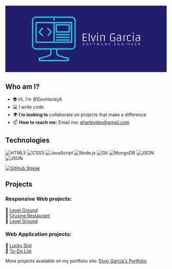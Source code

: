 ![cover](cover.png)


## Who am I?
- :alien: Hi, I’m <em>@DevHarleyA</em>
- :computer: I write code.
- :earth_africa: <strong>I’m looking to</strong> collaborate on projects that make a difference
- 📫 <strong>How to reach me:</strong> Email me: aharleydev@gmail.com

## Technologies
![HTML5](https://img.shields.io/badge/HTML5-E34F26?style=for-the-badge&logo=HTML5&logoColor=white)
![CSS3](https://img.shields.io/badge/CSS3-1572B6?style=for-the-badge&logo=CSS3&logoColor=white)
![JavaScript](https://img.shields.io/badge/JavaScript-F7DF1E?style=for-the-badge&logo=JavaScript&logoColor=white)
![Node.js](https://img.shields.io/badge/Node.js-339933?style=for-the-badge&logo=Node.js&logoColor=white)
![Git](https://img.shields.io/badge/Git-F05032?style=for-the-badge&logo=Git&logoColor=white)
![MongoDB](https://img.shields.io/badge/MongoDB-47A248?style=for-the-badge&logo=MongoDB&logoColor=white)
![JSON](https://img.shields.io/badge/JSON-000000?style=for-the-badge&logo=JSON&logoColor=white)
![JSON](https://img.shields.io/badge/-Java-yellow?style=for-the-badge&logo=Java&logoColor=white)
<!-- ![React](https://img.shields.io/badge/React-61DAFB?style=for-the-badge&logo=React&logoColor=white) -->

[![GitHub Streak](https://streak-stats.demolab.com/?user=elvingarciadev)](https://git.io/streak-stats)


## Projects
### Responsive Web projects:
:panda_face: [Level Ground](https://jwlinitiative.netlify.app/)</br>
:panda_face: [Crusine Restaurant](https://cusinerestaurant.netlify.app/)</br>
:panda_face: [Level Ground](https://level-ground-mockup.netlify.app/)</br>

### Web Application projects:
:panda_face: [Lucky Slot](https://slot-machinegame.netlify.app/)</br>
:panda_face: [To-Do List](https://todo-list-organizer.netlify.app/)</br>


More projects available on my portfolio site: [Elvin Garcia's Portfolio](https://elvingarcia.netlify.app/)
